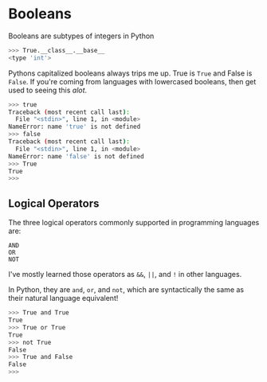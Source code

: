 # Booleans

Booleans are subtypes of integers in Python

```bash
>>> True.__class__.__base__
<type 'int'>
```

Pythons capitalized booleans always trips me up. True is `True` and False is `False`. If you're coming from languages with lowercased booleans, then get used to seeing this _alot_. 

```bash
>>> true
Traceback (most recent call last):
  File "<stdin>", line 1, in <module>
NameError: name 'true' is not defined
>>> false
Traceback (most recent call last):
  File "<stdin>", line 1, in <module>
NameError: name 'false' is not defined
>>> True
True
>>> 
```

## Logical Operators 

The three logical operators commonly supported in programming languages are: 

```
AND 
OR 
NOT
```

I've mostly learned those operators as `&&`, `||`, and `!` in other languages. 

In Python, they are `and`, `or`, and `not`, which are syntactically the same as their natural language equivalent! 

```bash 
>>> True and True
True
>>> True or True
True
>>> not True
False
>>> True and False
False
>>> 
```